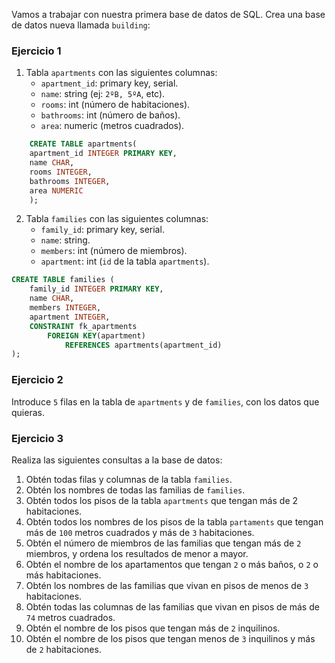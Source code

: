 Vamos a trabajar con nuestra primera base de datos de SQL. Crea una base de datos nueva llamada `building`:

### [](https://github.com/GammaTechSchool/MAD_PART_JsCao_1/blob/main/src/backend/exercises/sql1.md#ejercicio-1)Ejercicio 1

1. Tabla `apartments` con las siguientes columnas:
    - `apartment_id`: primary key, serial.
    - `name`: string (ej: `2ºB, 5ºA`, etc).
    - `rooms`: int (número de habitaciones).
    - `bathrooms`: int (número de baños).
    - `area`: numeric (metros cuadrados).

```SQL 
    CREATE TABLE apartments(
	apartment_id INTEGER PRIMARY KEY,
	name CHAR,
	rooms INTEGER,
	bathrooms INTEGER,
	area NUMERIC
    );
```

2. Tabla `families` con las siguientes columnas:
    - `family_id`: primary key, serial.
    - `name`: string.
    - `members`: int (número de miembros).
    - `apartment`: int (`id` de la tabla `apartments`).

```SQL
CREATE TABLE families (
	family_id INTEGER PRIMARY KEY,
	name CHAR,
	members INTEGER,
	apartment INTEGER,
	CONSTRAINT fk_apartments
		FOREIGN KEY(apartment)
			REFERENCES apartments(apartment_id)
);
```

### [](https://github.com/GammaTechSchool/MAD_PART_JsCao_1/blob/main/src/backend/exercises/sql1.md#ejercicio-2)Ejercicio 2

Introduce `5` filas en la tabla de `apartments` y de `families`, con los datos que quieras.

### [](https://github.com/GammaTechSchool/MAD_PART_JsCao_1/blob/main/src/backend/exercises/sql1.md#ejercicio-3)Ejercicio 3

Realiza las siguientes consultas a la base de datos:

1. Obtén todas filas y columnas de la tabla `families`.
2. Obtén los nombres de todas las familias de `families`.
3. Obtén todos los pisos de la tabla `apartments` que tengan más de 2 habitaciones.
4. Obtén todos los nombres de los pisos de la tabla `partaments` que tengan más de `100` metros cuadrados y más de `3` habitaciones.
5. Obtén el número de miembros de las familias que tengan más de `2` miembros, y ordena los resultados de menor a mayor.
6. Obtén el nombre de los apartamentos que tengan `2` o más baños, o `2` o más habitaciones.
7. Obtén los nombres de las familias que vivan en pisos de menos de `3` habitaciones.
8. Obtén todas las columnas de las familias que vivan en pisos de más de `74` metros cuadrados.
9. Obtén el nombre de los pisos que tengan más de `2` inquilinos.
10. Obtén el nombre de los pisos que tengan menos de `3` inquilinos y más de `2` habitaciones.